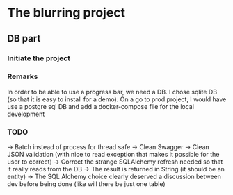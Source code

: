 # The blurring project

## DB part
### Initiate the project


### Remarks
In order to be able to use a progress bar, we need a DB. I chose sqlite DB 
(so that it is easy to install for a demo). On a go to prod project, I would have use a postgre sql DB and
add a docker-compose file for the local development 


### TODO
-> Batch instead of process for thread safe
-> Clean Swagger
-> Clean JSON validation (with nice to read exception that makes it possible for the user to correct)
-> Correct the strange SQLAlchemy refresh needed so that it really reads from the DB
-> The result is returned in String (it should be an entity)
-> The SQL Alchemy choice clearly deserved a discussion between dev before being done 
(like will there be just one table)